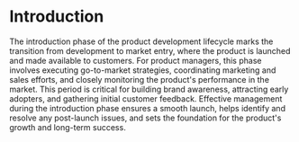 # Introduction

The introduction phase of the product development lifecycle marks the transition from development to market entry, where the product is launched and made available to customers. For product managers, this phase involves executing go-to-market strategies, coordinating marketing and sales efforts, and closely monitoring the product's performance in the market. This period is critical for building brand awareness, attracting early adopters, and gathering initial customer feedback. Effective management during the introduction phase ensures a smooth launch, helps identify and resolve any post-launch issues, and sets the foundation for the product's growth and long-term success.